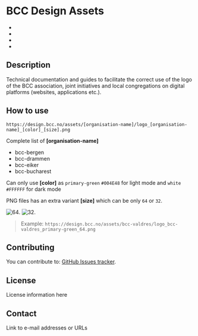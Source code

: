 # BCC Design Assets

*
*
*
*

## Description
Technical documentation and guides to facilitate the correct use of the logo of the BCC association, joint initiatives and local congregations on digital platforms (websites, applications etc.).

## How to use

```https://design.bcc.no/assets/[organisation-name]/logo_[organisation-name]_[color]_[size].png```


Complete list of **[organisation-name]**
- bcc-bergen
- bcc-drammen
- bcc-eiker
- bcc-bucharest

Can only use **[color]** as `primary-green` `#004E48` for light mode and `white` `#FFFFFF` for dark mode

PNG files has an extra variant **[size]** which can be only `64` or `32`.

![64](https://design.bcc.no/assets/bcc-valdres/logo_bcc-valdres_primary-green_64.png).
![32](https://design.bcc.no/assets/bcc-valdres/logo_bcc-valdres_primary-green_32.png).

> Example: `https://design.bcc.no/assets/bcc-valdres/logo_bcc-valdres_primary-green_64.png`

## Contributing
You can contribute to: [GitHub Issues tracker](https://github.com/bcc-code/bcc-design/issues).

## License
License information here

## Contact
Link to e-mail addresses or URLs